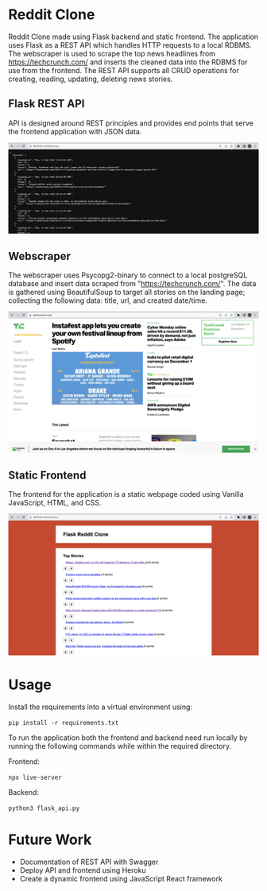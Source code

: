 # Reddit Clone
Reddit Clone made using Flask backend and static frontend. The application uses Flask as a REST API which handles HTTP requests to a local RDBMS. The webscraper is used to scrape the top news headlines from https://techcrunch.com/ and inserts the cleaned data into the RDBMS for use from the frontend. The REST API supports all CRUD operations for creating, reading, updating, deleting news stories.

## Flask REST API

API is designed around REST principles and provides end points that serve the frontend application with JSON data.

![JSON-output-from-API](../assets/images/reddit-clone-imgs/reddit-clone-api.png)

## Webscraper

The webscraper uses Psycopg2-binary to connect to a local postgreSQL database and insert data scraped from "https://techcrunch.com/". The data is gathered using BeautifulSoup to target all stories on the landing page; collecting the following data: title, url, and created date/time.

![techcrunch-landing-page](../assets/images/reddit-clone-imgs/techcrunch.png)

## Static Frontend 

The frontend for the application is a static webpage coded using Vanilla JavaScript, HTML, and CSS. 

![reddit-clone-frontend](../assets/images/reddit-clone-imgs/reddit-clone-frontend.png)

# Usage

Install the requirements into a virtual environment using:

```pip install -r requirements.txt```

To run the application both the frontend and backend need run locally by running the following commands while within the required directory.

Frontend:

```npx live-server```

Backend: 

```python3 flask_api.py```

# Future Work

<ul>
    <li>Documentation of REST API with Swagger</li>
    <li>Deploy API and frontend using Heroku</li>
    <li>Create a dynamic frontend using JavaScript React framework</li>
</ul>